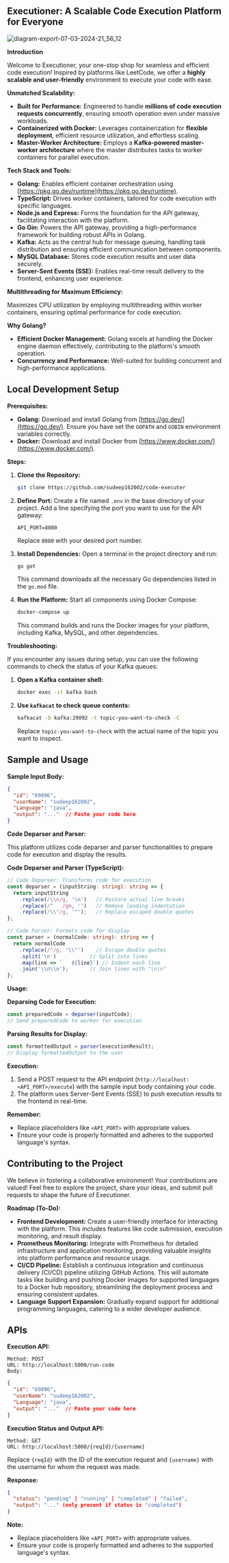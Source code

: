 ## **Executioner: A Scalable Code Execution Platform for Everyone**


![diagram-export-07-03-2024-21_56_12](https://github.com/sudeep162002/code-executer/assets/80563363/96fcf291-3abc-4be9-bdc2-6b66c1c42ef8)



**Introduction**

Welcome to Executioner, your one-stop shop for seamless and efficient code execution! Inspired by platforms like LeetCode, we offer a **highly scalable and user-friendly** environment to execute your code with ease.

**Unmatched Scalability:**

- **Built for Performance:** Engineered to handle **millions of code execution requests concurrently**, ensuring smooth operation even under massive workloads.
- **Containerized with Docker:** Leverages containerization for **flexible deployment**, efficient resource utilization, and effortless scaling.
- **Master-Worker Architecture:** Employs a **Kafka-powered master-worker architecture** where the master distributes tasks to worker containers for parallel execution.

**Tech Stack and Tools:**

- **Golang:** Enables efficient container orchestration using [https://pkg.go.dev/runtime](https://pkg.go.dev/runtime).
- **TypeScript:** Drives worker containers, tailored for code execution with specific languages.
- **Node.js and Express:** Forms the foundation for the API gateway, facilitating interaction with the platform.
- **Go Gin:** Powers the API gateway, providing a high-performance framework for building robust APIs in Golang.
- **Kafka:** Acts as the central hub for message queuing, handling task distribution and ensuring efficient communication between components.
- **MySQL Database:** Stores code execution results and user data securely.
- **Server-Sent Events (SSE):** Enables real-time result delivery to the frontend, enhancing user experience.

**Multithreading for Maximum Efficiency:**

Maximizes CPU utilization by employing multithreading within worker containers, ensuring optimal performance for code execution.

**Why Golang?**

- **Efficient Docker Management:** Golang excels at handling the Docker engine daemon effectively, contributing to the platform's smooth operation.
- **Concurrency and Performance:** Well-suited for building concurrent and high-performance applications.

## Local Development Setup

**Prerequisites:**

- **Golang:** Download and install Golang from [https://go.dev/](https://go.dev/). Ensure you have set the `GOPATH` and `GOBIN` environment variables correctly.
- **Docker:** Download and install Docker from [https://www.docker.com/](https://www.docker.com/).

**Steps:**

1. **Clone the Repository:**
   ```bash
   git clone https://github.com/sudeep162002/code-executer
   ```

2. **Define Port:**
   Create a file named `.env` in the base directory of your project. Add a line specifying the port you want to use for the API gateway:

   ```
   API_PORT=8080
   ```

   Replace `8080` with your desired port number.

3. **Install Dependencies:**
   Open a terminal in the project directory and run:

   ```bash
   go get
   ```

   This command downloads all the necessary Go dependencies listed in the `go.mod` file.

4. **Run the Platform:**
   Start all components using Docker Compose:

   ```bash
   docker-compose up
   ```

   This command builds and runs the Docker images for your platform, including Kafka, MySQL, and other dependencies.

**Troubleshooting:**

If you encounter any issues during setup, you can use the following commands to check the status of your Kafka queues:

1. **Open a Kafka container shell:**
   ```bash
   docker exec -it kafka bash
   ```

2. **Use `kafkacat` to check queue contents:**
   ```bash
   kafkacat -b kafka:29092 -t topic-you-want-to-check -C
   ```
   Replace `topic-you-want-to-check` with the actual name of the topic you want to inspect.

## Sample and Usage

**Sample Input Body:**

```json
{
  "id": "69896",
  "userName": "sudeep162002",
  "Language": "java",
  "output": "..."  // Paste your code here
}
```

**Code Deparser and Parser:**

This platform utilizes code deparser and parser functionalities to prepare code for execution and display the results.

 **Code Deparser and Parser (TypeScript):**

```typescript
// Code Deparser: Transforms code for execution
const deparser = (inputString: string): string => {
  return inputString
    .replace(/\\n/g, '\n')   // Restore actual line breaks
    .replace(/^   /gm, '')   // Remove leading indentation
    .replace(/\\"/g, '"');   // Replace escaped double quotes
};

// Code Parser: Formats code for display
const parser = (normalCode: string): string => {
  return normalCode
    .replace(/"/g, '\\"')    // Escape double quotes
    .split('\n')           // Split into lines
    .map(line => `   ${line}`) // Indent each line
    .join('\\n\\n');       // Join lines with "\n\n"
};
```

**Usage:**

**Deparsing Code for Execution:**

```typescript
const preparedCode = deparser(inputCode);
// Send preparedCode to worker for execution
```

**Parsing Results for Display:**

```typescript
const formattedOutput = parser(executionResult);
// Display formattedOutput to the user
```


**Execution:**

1. Send a POST request to the API endpoint (`http://localhost:<API_PORT>/execute`) with the sample input body containing your code.
2. The platform uses Server-Sent Events (SSE) to push execution results to the frontend in real-time.

**Remember:**

- Replace placeholders like `<API_PORT>` with appropriate values.
- Ensure your code is properly formatted and adheres to the supported language's syntax.


## Contributing to the Project

We believe in fostering a collaborative environment! Your contributions are valued! Feel free to explore the project, share your ideas, and submit pull requests to shape the future of Executioner.

**Roadmap (To-Do):**

- **Frontend Development:** Create a user-friendly interface for interacting with the platform. This includes features like code submission, execution monitoring, and result display.
- **Prometheus Monitoring:** Integrate with Prometheus for detailed infrastructure and application monitoring, providing valuable insights into platform performance and resource usage.
- **CI/CD Pipeline:** Establish a continuous integration and continuous delivery (CI/CD) pipeline utilizing GitHub Actions. This will automate tasks like building and pushing Docker images for supported languages to a Docker hub repository, streamlining the deployment process and ensuring consistent updates.
- **Language Support Expansion:** Gradually expand support for additional programming languages, catering to a wider developer audience.

## APIs

**Execution API:**

```
Method: POST
URL: http://localhost:5000/run-code
Body:
```

```json
{
  "id": "69896",
  "userName": "sudeep162002",
  "Language": "java",
  "output": "..."  // Paste your code here
}
```

**Execution Status and Output API:**

```
Method: GET
URL: http://localhost:5000/{reqId}/{username}
```

Replace `{reqId}` with the ID of the execution request and `{username}` with the username for whom the request was made.

**Response:**

```json
{
  "status": "pending" | "running" | "completed" | "failed",
  "output": "..." (only present if status is "completed")
}
```

**Note:**

- Replace placeholders like `<API_PORT>` with appropriate values.
- Ensure your code is properly formatted and adheres to the supported language's syntax.
